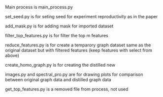 Main process is main_process.py

set_seed.py is for seting seed for experiment reproductivity as in the paper

add_mask.py is for adding mask for imported dataset

filter_top_features.py is for filter the top m features

reduce_features.py is for create a temparory graph dataset same as the original dataset but with filtered features (keep features with select from above)

create_homo_graph.py is for creating the distilled new 

images.py and spectral_pro.py are for drawing plots for comparison between original graph data and distilled graph data

get_top_features.py is a removed file from process, not used